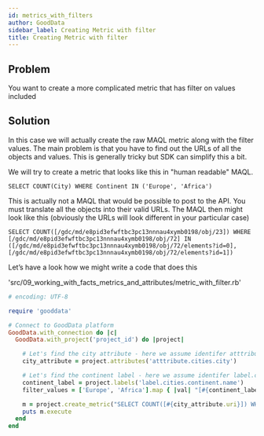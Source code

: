 ```yaml
---
id: metrics_with_filters
author: GoodData
sidebar_label: Creating Metric with filter
title: Creating Metric with filter
---
```


Problem
-------

You want to create a more complicated metric that has filter on values
included

Solution
--------

In this case we will actually create the raw MAQL metric along with the
filter values. The main problem is that you have to find out the URLs of
all the objects and values. This is generally tricky but SDK can
simplify this a bit.

We will try to create a metric that looks like this in "human readable"
MAQL.

    SELECT COUNT(City) WHERE Continent IN ('Europe', 'Africa')

This is actually not a MAQL that would be possible to post to the API.
You must translate all the objects into their valid URLs. The MAQL then
might look like this (obviously the URLs will look different in your
particular case)

    SELECT COUNT([/gdc/md/e8pid3efwftbc3pc13nnnau4xymb0198/obj/23]) WHERE [/gdc/md/e8pid3efwftbc3pc13nnnau4xymb0198/obj/72] IN ([/gdc/md/e8pid3efwftbc3pc13nnnau4xymb0198/obj/72/elements?id=0], [/gdc/md/e8pid3efwftbc3pc13nnnau4xymb0198/obj/72/elements?id=1])

Let’s have a look how we might write a code that does this


'src/09\_working\_with\_facts\_metrics\_and\_attributes/metric\_with\_filter.rb'
```ruby
# encoding: UTF-8

require 'gooddata'

# Connect to GoodData platform
GoodData.with_connection do |c|
  GoodData.with_project('project_id') do |project|

    # Let's find the city attribute - here we assume identifer atttribute.cities.city
    city_attribute = project.attributes('atttribute.cities.city')

    # Let's find the continent label - here we assume identifer label.cities.continent.name
    continent_label = project.labels('label.cities.continent.name')
    filter_values = ['Europe', 'Africa'].map { |val| "[#{continent_label.find_value_uri(val)}]" }.join(', ')

    m = project.create_metric("SELECT COUNT([#{city_attribute.uri}]) WHERE #{continent_label.uri} IN #{filter_values}", extended_notation: false)
    puts m.execute
  end
end
```
